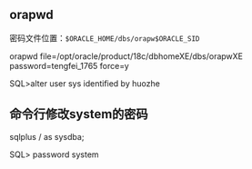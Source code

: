 ## orapwd

密码文件位置：`$ORACLE_HOME/dbs/orapw$ORACLE_SID`

orapwd file=/opt/oracle/product/18c/dbhomeXE/dbs/orapwXE password=tengfei_1765 force=y



SQL>alter user sys identified by huozhe

## 命令行修改system的密码

sqlplus / as sysdba;

SQL> password system


